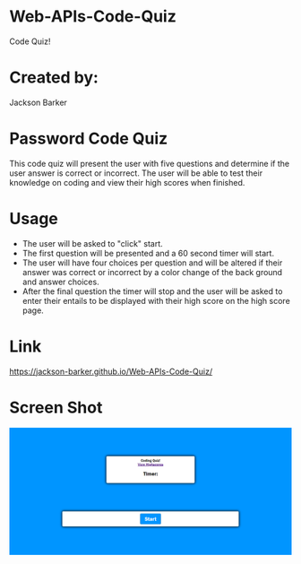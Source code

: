 # Web-APIs-Code-Quiz

Code Quiz!

# Created by:

Jackson Barker

# Password Code Quiz

This code quiz will present the user with five questions and determine if the user answer is correct or incorrect. The user will be able to test their knowledge on coding and view their high scores when finished.

# Usage

- The user will be asked to "click" start.
- The first question will be presented and a 60 second timer will start.
- The user will have four choices per question and will be altered if their answer was correct or incorrect by a color change of the back ground and answer choices. 
- After the final question the timer will stop and the user will be asked to enter their entails to be displayed with their high score on the high score page. 


# Link

https://jackson-barker.github.io/Web-APIs-Code-Quiz/

# Screen Shot 

![Code Quiz SS](./codequizSS.png)
